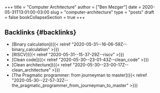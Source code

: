 +++
title = "Computer Architecture"
author = ["Ben Mezger"]
date = 2020-05-31T13:01:00-03:00
slug = "computer-architecture"
type = "posts"
draft = false
bookCollapseSection = true
+++

## Backlinks {#backlinks}

- [Binary calculation]({{< relref "2020-05-31--16-06-59Z--binary_calculation" >}})
- [RISCV]({{< relref "2020-05-31--15-37-29Z--riscv" >}})
- [Clean code]({{< relref "2020-05-30--23-01-43Z--clean_code" >}})
- [Clean architecture]({{< relref "2020-05-30--23-00-17Z--clean_architecture" >}})
- [The Pragmatic programmer: from journeyman to master]({{< relref "2020-05-30--22-57-32Z--the_pragmatic_programmer_from_journeyman_to_master" >}})
